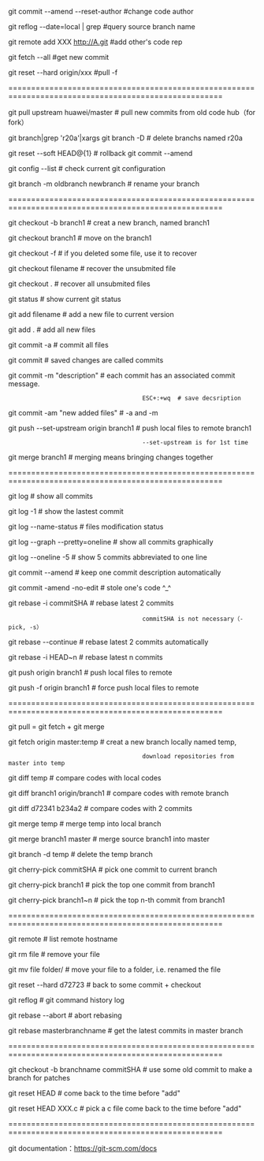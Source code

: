 git commit --amend --reset-author             #change code author



git reflog --date=local | grep <branchname>   #query source branch name



git remote add XXX http://A.git               #add other's code rep



git fetch --all                               #get new commit



git reset --hard origin/xxx                   #pull -f



=====================================================================================================



git pull upstream huawei/master               # pull new commits from old code hub（for fork）



git branch|grep 'r20a'|xargs git branch -D    # delete branchs named r20a



git reset --soft HEAD@{1}                     # rollback git commit --amend



git config --list                             # check current git configuration



git branch -m oldbranch newbranch             # rename your branch



=====================================================================================================



git checkout -b branch1                 # creat a new branch, named branch1



git checkout branch1                    # move on the branch1



git checkout -f                         # if you deleted some file, use it to recover



git checkout filename                   # recover the unsubmited file


git checkout .                          # recover all unsubmited files



git status                              # show current git status



git add filename                        # add a new file to current version



git add .                               # add all new files



git commit -a                           # commit all files



git commit                              # saved changes are called commits



git commit -m "description"             # each commit has an associated commit message. 

                                          ESC+:+wq  # save decsription



git commit -am "new added files"        # -a and -m



git push --set-upstream origin branch1  # push local files to remote branch1

                                          --set-upstream is for 1st time



git merge branch1                       # merging means bringing changes together



=====================================================================================================



git log                                 # show all commits



git log -1                              # show the lastest commit



git log --name-status                   # files modification status



git log --graph --pretty=oneline        # show all commits graphically



git log --oneline -5                    # show 5 commits abbreviated to one line



git commit --amend                      # keep one commit description automatically



git commit -amend -no-edit              # stole one's code ^_^



git rebase -i commitSHA                 # rebase latest 2 commits

                                          commitSHA is not necessary（-pick, -s）



git rebase --continue                   # rebase latest 2 commits automatically



git rebase -i HEAD~n                    # rebase latest n commits



git push origin branch1                 # push local files to remote



git push -f origin branch1              # force push local files to remote



=====================================================================================================



git pull = git fetch + git merge



git fetch origin master:temp            # creat a new branch locally named temp,

                                          download repositories from master into temp


git diff temp                           # compare codes with local codes



git diff branch1 origin/branch1         # compare codes with remote branch



git diff d72341 b234a2                  # compare codes with 2 commits


git merge temp                          # merge temp into local branch



git merge branch1 master                # merge source branch1 into master

git branch -d temp                      # delete the temp branch


git cherry-pick commitSHA               # pick one commit to current branch



git cherry-pick branch1                 # pick the top one commit from branch1



git cherry-pick branch1~n               # pick the top n-th commit from branch1


=====================================================================================================



git remote                                    # list remote hostname



git rm file                                   # remove your file



git mv file folder/                           # move your file to a folder, i.e. renamed the file



git reset --hard d72723                       # back to some commit + checkout



git reflog                                    # git command history log



git rebase --abort                            # abort rebasing



git rebase masterbranchname                   # get the latest commits in master branch



=====================================================================================================



git checkout -b branchname commitSHA          # use some old commit to make a branch for patches



git reset HEAD                                # come back to the time before "add"



git reset HEAD XXX.c                          # pick a c file come back to the time before "add"


=====================================================================================================



git documentation：https://git-scm.com/docs
